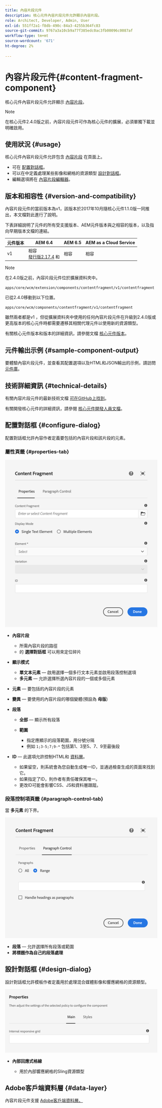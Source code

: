 ```yaml
---
title: 內容片段元件
description: 核心元件內容片段元件允許顯示內容片段。
role: Architect, Developer, Admin, User
exl-id: 551ff2a1-f8db-490c-84a3-4255b364fc83
source-git-commit: 9767a3a10cb9a77f385edc0ac3fb00096c0087af
workflow-type: tm+mt
source-wordcount: '671'
ht-degree: 2%

---
```


# 內容片段元件{#content-fragment-component}

核心元件內容片段元件允許顯示 [內容片段](https://experienceleague.adobe.com/docs/experience-manager-cloud-service/assets/content-fragments/content-fragments.html)。

>[!NOTE]
>
>在核心元件2.4.0版之前，內容片段元件可作為核心元件的擴展，必須單獨下載並明確啟用。

## 使用狀況 {#usage}

核心元件內容片段元件允許包含 [內容片段](https://experienceleague.adobe.com/docs/experience-manager-cloud-service/assets/content-fragments/content-fragments.html) 在頁面上。

* 可在 [配置對話框](#configure-dialog)。
* 可以在中定義處理某些影像和網格的資源類型 [設計對話框](#design-dialog)。
* 編輯選項將在 [內容片段編輯器](https://experienceleague.adobe.com/docs/experience-manager-cloud-service/assets/content-fragments/content-fragments-variations.html)。

## 版本和相容性 {#version-and-compatibility}

內容片段元件的當前版本為v1，該版本於2017年10月隨核心元件1.1.0版一同推出，本文檔對此進行了說明。

下表詳細說明了元件的所有受支援版本、AEM元件版本與之相容的版本，以及指向早期版本文檔的連結。

| 元件版本 | AEM 6.4 | AEM 6.5 | AEM as a Cloud Service  |
|--- |--- |---|---|
| v1 | 相容<br>[發行版2.17.4](/help/versions.md) 和 | 相容 | 相容 |

>[!NOTE]
>
>在2.4.0版之前，內容片段元件位於擴展資料夾中。
>
> `apps/core/wcm/extension/components/contentfragment/v1/contentfragment`
> 
>已從2.4.0移動到以下位置。
>
>`apps/core/wcm/components/contentfragment/v1/contentfragment`
>
>雖然兩者都是v1 ，但從擴展資料夾中使用的任何內容片段元件在升級到2.4.0版或更高版本的核心元件時都需要遷移其相關代理元件以使用新的資源類型。

有關核心元件版本和版本的詳細資訊，請參閱文檔 [核心元件版本](/help/versions.md)。

## 元件輸出示例 {#sample-component-output}

要體驗內容片段元件，並查看其配置選項以及HTML和JSON輸出的示例，請訪問 [元件庫](https://adobe.com/go/aem_cmp_library_cf)。

## 技術詳細資訊 {#technical-details}

有關內容片段元件的最新技術文檔 [可在GitHub上找到](https://adobe.com/go/aem_cmp_tech_cf_v1)。

有關開發核心元件的詳細資訊，請參閱 [核心元件開發人員文檔](/help/developing/overview.md)。

## 配置對話框 {#configure-dialog}

配置對話框允許內容作者定義要包括的內容片段和該片段的元素。

### 屬性頁籤 {#properties-tab}

![內容片段元件](/help/assets/content-fragment-edit-properties.png)

* **內容片段**

   * 所需內容片段的路徑
   * 的 **選擇對話框** 可以用來定位碎片

* **顯示模式**
   * **單文本元素**  — 啟用選擇一個多行文本元素並啟用段落控制選項
   * **多元素**  — 允許選擇所選內容片段的一個或多個元素
* **元素**  — 要包括的內容片段的元素
* **變異**  — 要使用的內容片段的哪個變體(預設為 **母版**)

* **段落**

   * **全部**  — 顯示所有段落
   * **範圍**

      * 指定應顯示的段落範圍，用分號分隔
      * 例如 `1;3-5;7;9-*` 包括第1、3至5、7、9至最後段
* **ID**  — 此選項允許控制HTML和 [資料層](/help/developing/data-layer/overview.md)。
   * 如果留空，則系統會為您自動生成唯一ID，並通過檢查生成的頁面來找到它。
   * 如果指定了ID，則作者有責任確保其唯一。
   * 更改ID可能會影響CSS、JS和資料層跟蹤。

### 段落控制項頁籤 {#paragraph-control-tab}

當 **多元素** 的下界。

![內容片段元件](/help/assets/content-fragment-edit-paragraph.png)

* **段落**  — 允許選擇所有段落或範圍
* **將標題作為自己的段落處理**

## 設計對話框 {#design-dialog}

設計對話框允許模板作者定義用於處理混合媒體影像和響應網格的資源類型。

![內容片段元件的「設計」對話框](/help/assets/content-fragment-design.png)

* **內部回應式格線**

   * 用於內部響應網格的Sling資源類型

## Adobe客戶端資料層 {#data-layer}

內容片段元件支援 [Adobe客戶端資料層。](/help/developing/data-layer/overview.md)
